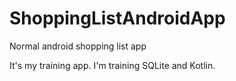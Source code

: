 # ShoppingListAndroidApp
Normal android shopping list app

It's my training app. I'm training SQLite and Kotlin.
